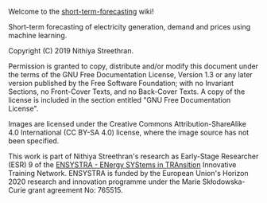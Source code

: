 
Welcome to the [short-term-forecasting](https://github.com/ENSYSTRA/short-term-forecasting) wiki! 

Short-term forecasting of electricity generation, demand and prices using machine learning.

Copyright (C)  2019  Nithiya Streethran.

Permission is granted to copy, distribute and/or modify this document under the terms of the GNU Free Documentation License, Version 1.3 or any later version published by the Free Software Foundation; with no Invariant Sections, no Front-Cover Texts, and no Back-Cover Texts. A copy of the license is included in the section entitled "GNU Free Documentation License".

Images are licensed under the Creative Commons Attribution-ShareAlike 4.0 International (CC BY-SA 4.0) license, where the image source has not been specified.

This work is part of Nithiya Streethran's research as Early-Stage Researcher (ESR) 9 of the [ENSYSTRA - ENergy SYStems in TRAnsition](https://ensystra.eu/) Innovative Training Network. ENSYSTRA is funded by the European Union's Horizon 2020 research and innovation programme under the Marie Skłodowska-Curie grant agreement No: 765515.